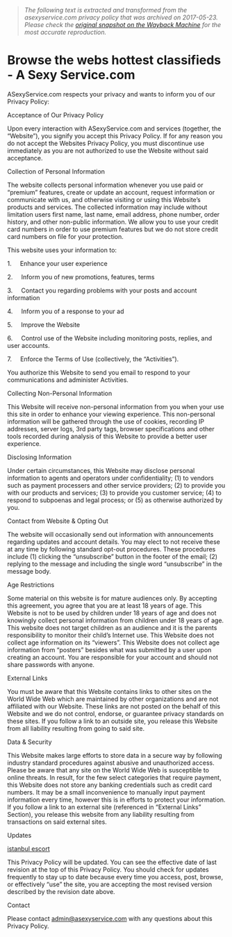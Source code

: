 > *The following text is extracted and transformed from the asexyservice.com privacy policy that was archived on 2017-05-23. Please check the [original snapshot on the Wayback Machine](https://web.archive.org/web/20170523040651id_/http%3A//www.asexyservice.com/privacy) for the most accurate reproduction.*

# Browse the webs hottest classifieds - A Sexy Service.com

ASexyService.com respects your privacy and wants to inform you of our Privacy Policy:

Acceptance of Our Privacy Policy

Upon every interaction with ASexyService.com and services (together, the “Website”), you signify you accept this Privacy Policy. If for any reason you do not accept the Websites Privacy Policy, you must discontinue use immediately as you are not authorized to use the Website without said acceptance.

Collection of Personal Information

The website collects personal information whenever you use paid or “premium” features, create or update an account, request information or communicate with us, and otherwise visiting or using this Website’s products and services. The collected information may include without limitation users first name, last name, email address, phone number, order history, and other non-public information. We allow you to use your credit card numbers in order to use premium features but we do not store credit card numbers on file for your protection.

This website uses your information to:

1\.     Enhance your user experience

2\.     Inform you of new promotions, features, terms

3\.     Contact you regarding problems with your posts and account information

4\.     Inform you of a response to your ad

5\.     Improve the Website

6\.     Control use of the Website including monitoring posts, replies, and user accounts.

7\.     Enforce the Terms of Use (collectively, the “Activities”).

You authorize this Website to send you email to respond to your communications and administer Activities.

Collecting Non-Personal Information

This Website will receive non-personal information from you when your use this site in order to enhance your viewing experience. This non-personal information will be gathered through the use of cookies, recording IP addresses, server logs, 3rd party tags, browser specifications and other tools recorded during analysis of this Website to provide a better user experience.

Disclosing Information

Under certain circumstances, this Website may disclose personal information to agents and operators under confidentiality; (1) to vendors such as payment processers and other service providers; (2) to provide you with our products and services; (3) to provide you customer service; (4) to respond to subpoenas and legal process; or (5) as otherwise authorized by you.

Contact from Website & Opting Out

The website will occasionally send out information with announcements regarding updates and account details. You may elect to not receive these at any time by following standard opt-out procedures. These procedures include (1) clicking the “unsubscribe” button in the footer of the email; (2) replying to the message and including the single word “unsubscribe” in the message body.

Age Restrictions

Some material on this website is for mature audiences only. By accepting this agreement, you agree that you are at least 18 years of age. This Website is not to be used by children under 18 years of age and does not knowingly collect personal information from children under 18 years of age. This website does not target children as an audience and it is the parents responsibility to monitor their child’s Internet use. This Website does not collect age information on its “viewers”. This Website does not collect age information from “posters” besides what was submitted by a user upon creating an account. You are responsible for your account and should not share passwords with anyone.

External Links

You must be aware that this Website contains links to other sites on the World Wide Web which are maintained by other organizations and are not affiliated with our Website. These links are not posted on the behalf of this Website and we do not control, endorse, or guarantee privacy standards on these sites. If you follow a link to an outside site, you release this Website from all liability resulting from going to said site.

Data & Security

This Website makes large efforts to store data in a secure way by following industry standard procedures against abusive and unauthorized access. Please be aware that any site on the World Wide Web is susceptible to online threats. In result, for the few select categories that require payment, this Website does not store any banking credentials such as credit card numbers. It may be a small inconvenience to manually input payment information every time, however this is in efforts to protect your information. If you follow a link to an external site (referenced in “External Links” Section), you release this website from any liability resulting from transactions on said external sites.

Updates

[istanbul escort](http://avrupayakasiescort1.xyz/ "istanbul escort")

This Privacy Policy will be updated. You can see the effective date of last revision at the top of this Privacy Policy. You should check for updates frequently to stay up to date because every time you access, post, browse, or effectively “use” the site, you are accepting the most revised version described by the revision date above.

Contact

Please contact admin@asexyservice.com with any questions about this Privacy Policy.
